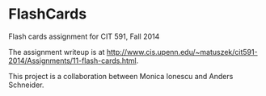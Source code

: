 FlashCards
==========

Flash cards assignment for CIT 591, Fall 2014

The assignment writeup is at http://www.cis.upenn.edu/~matuszek/cit591-2014/Assignments/11-flash-cards.html.

This project is a collaboration between Monica Ionescu and Anders Schneider.